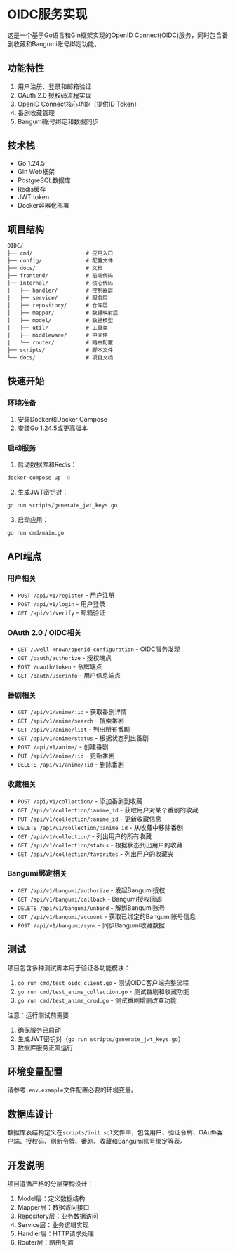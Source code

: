 # OIDC服务实现

这是一个基于Go语言和Gin框架实现的OpenID Connect(OIDC)服务，同时包含番剧收藏和Bangumi账号绑定功能。

## 功能特性

1. 用户注册、登录和邮箱验证
2. OAuth 2.0 授权码流程实现
3. OpenID Connect核心功能（提供ID Token）
4. 番剧收藏管理
5. Bangumi账号绑定和数据同步

## 技术栈

- Go 1.24.5
- Gin Web框架
- PostgreSQL数据库
- Redis缓存
- JWT token
- Docker容器化部署

## 项目结构

```
OIDC/
├── cmd/                 # 应用入口
├── config/              # 配置文件
├── docs/                # 文档
├── frontend/            # 前端代码
├── internal/            # 核心代码
│   ├── handler/         # 控制器层
│   ├── service/         # 服务层
│   ├── repository/      # 仓库层
│   ├── mapper/          # 数据映射层
│   ├── model/           # 数据模型
│   ├── util/            # 工具类
│   ├── middleware/      # 中间件
│   └── router/          # 路由配置
├── scripts/             # 脚本文件
└── docs/                # 项目文档
```

## 快速开始

### 环境准备

1. 安装Docker和Docker Compose
2. 安装Go 1.24.5或更高版本

### 启动服务

1. 启动数据库和Redis：
```bash
docker-compose up -d
```

2. 生成JWT密钥对：
```bash
go run scripts/generate_jwt_keys.go
```

3. 启动应用：
```bash
go run cmd/main.go
```

## API端点

### 用户相关
- `POST /api/v1/register` - 用户注册
- `POST /api/v1/login` - 用户登录
- `GET /api/v1/verify` - 邮箱验证

### OAuth 2.0 / OIDC相关
- `GET /.well-known/openid-configuration` - OIDC服务发现
- `GET /oauth/authorize` - 授权端点
- `POST /oauth/token` - 令牌端点
- `GET /oauth/userinfo` - 用户信息端点

### 番剧相关
- `GET /api/v1/anime/:id` - 获取番剧详情
- `GET /api/v1/anime/search` - 搜索番剧
- `GET /api/v1/anime/list` - 列出所有番剧
- `GET /api/v1/anime/status` - 根据状态列出番剧
- `POST /api/v1/anime/` - 创建番剧
- `PUT /api/v1/anime/:id` - 更新番剧
- `DELETE /api/v1/anime/:id` - 删除番剧

### 收藏相关
- `POST /api/v1/collection/` - 添加番剧到收藏
- `GET /api/v1/collection/:anime_id` - 获取用户对某个番剧的收藏
- `PUT /api/v1/collection/:anime_id` - 更新收藏信息
- `DELETE /api/v1/collection/:anime_id` - 从收藏中移除番剧
- `GET /api/v1/collection/` - 列出用户的所有收藏
- `GET /api/v1/collection/status` - 根据状态列出用户的收藏
- `GET /api/v1/collection/favorites` - 列出用户的收藏夹

### Bangumi绑定相关
- `GET /api/v1/bangumi/authorize` - 发起Bangumi授权
- `GET /api/v1/bangumi/callback` - Bangumi授权回调
- `DELETE /api/v1/bangumi/unbind` - 解绑Bangumi账号
- `GET /api/v1/bangumi/account` - 获取已绑定的Bangumi账号信息
- `POST /api/v1/bangumi/sync` - 同步Bangumi收藏数据

## 测试

项目包含多种测试脚本用于验证各功能模块：

1. `go run cmd/test_oidc_client.go` - 测试OIDC客户端完整流程
2. `go run cmd/test_anime_collection.go` - 测试番剧和收藏功能
3. `go run cmd/test_anime_crud.go` - 测试番剧增删改查功能

注意：运行测试前需要：
1. 确保服务已启动
2. 生成JWT密钥对（`go run scripts/generate_jwt_keys.go`）
3. 数据库服务正常运行

## 环境变量配置

请参考`.env.example`文件配置必要的环境变量。

## 数据库设计

数据库表结构定义在`scripts/init.sql`文件中，包含用户、验证令牌、OAuth客户端、授权码、刷新令牌、番剧、收藏和Bangumi账号绑定等表。

## 开发说明

项目遵循严格的分层架构设计：
1. Model层：定义数据结构
2. Mapper层：数据访问接口
3. Repository层：业务数据访问
4. Service层：业务逻辑实现
5. Handler层：HTTP请求处理
6. Router层：路由配置
